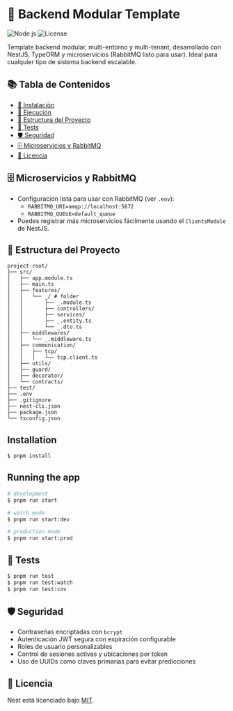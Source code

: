 # 🚀 Backend Modular Template

![Node.js](https://img.shields.io/badge/node-%3E%3D16.0.0-green)
![License](https://img.shields.io/badge/license-MIT-blue)

Template backend modular, multi-entorno y multi-tenant, desarrollado con NestJS, TypeORM y microservicios (RabbitMQ listo para usar). Ideal para cualquier tipo de sistema backend escalable.

## 📚 Tabla de Contenidos

- [🚀 Instalación](#installation)
- [🏃 Ejecución](#running-the-app)
- [📁 Estructura del Proyecto](#estructura-del-proyecto)
- [🧪 Tests](#tests)
- [🛡️ Seguridad](#seguridad)
- [🗄️ Microservicios y RabbitMQ](#microservicios-y-rabbitmq)
- [📄 Licencia](#license)

## 🗄️ Microservicios y RabbitMQ

- Configuración lista para usar con RabbitMQ (ver `.env`):
  - `RABBITMQ_URI=amqp://localhost:5672`
  - `RABBITMQ_QUEUE=default_queue`
- Puedes registrar más microservicios fácilmente usando el `ClientsModule` de NestJS.

## 📁 Estructura del Proyecto

```
project-root/
├── src/
│   ├── app.module.ts
│   ├── main.ts
│   ├── features/
│   │   └── _/ # folder
│   │       ├── _.module.ts
│   │       ├── controllers/
│   │       ├── services/
│   │       ├── _.entity.ts
│   │       └── _.dto.ts
│   ├── middlewares/
│   │   └── _.middleware.ts
│   ├── communication/
│   │   ├── tcp/
│   │   │   └── tcp.client.ts
│   ├── utils/
│   ├── guard/
│   ├── decorator/
│   └── contracts/
├── test/
├── .env
├── .gitignore
├── nest-cli.json
├── package.json
└── tsconfig.json
```

## Installation

```bash
$ pnpm install
```

## Running the app

```bash
# development
$ pnpm run start

# watch mode
$ pnpm run start:dev

# production mode
$ pnpm run start:prod
```

## 🧪 Tests

```bash
$ pnpm run test
$ pnpm run test:watch
$ pnpm run test:cov
```

## 🛡️ Seguridad

- Contraseñas encriptadas con `bcrypt`
- Autenticación JWT segura con expiración configurable
- Roles de usuario personalizables
- Control de sesiones activas y ubicaciones por token
- Uso de UUIDs como claves primarias para evitar predicciones

## 📄 Licencia

Nest está licenciado bajo [MIT](LICENSE).
